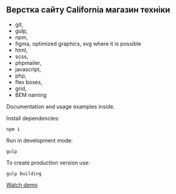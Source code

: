 ## Верстка сайту California магазин техніки

- git,
- gulp,
- npm,
- figma, optimized graphics, svg where it is possible
- html,
- scss,
- phpmailer,
- javascript,
- php,
- flex boxes,
- grid,
- BEM naming

Documentation and usage examples inside.

Install dependencies:
```
npm i
```

Run in development mode:
```
gulp
```

To create production version use:
```
gulp building
```

[Watch demo](https://bogdanpavliv.github.io/california/)